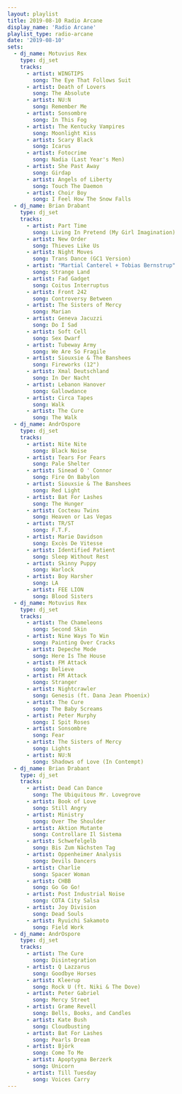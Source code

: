 ```yaml
---
layout: playlist
title: 2019-08-10 Radio Arcane
display_name: 'Radio Arcane'
playlist_type: radio-arcane
date: '2019-08-10'
sets:
  - dj_name: Motuvius Rex
    type: dj_set
    tracks:
      - artist: WINGTIPS
        song: The Eye That Follows Suit
      - artist: Death of Lovers
        song: The Absolute
      - artist: NU:N
        song: Remember Me
      - artist: Sonsombre
        song: In This Fog
      - artist: The Kentucky Vampires
        song: Moonlight Kiss
      - artist: Scary Black
        song: Icarus
      - artist: Fotocrime
        song: Nadia (Last Year's Men)
      - artist: She Past Away
        song: Girdap
      - artist: Angels of Liberty
        song: Touch The Daemon
      - artist: Choir Boy
        song: I Feel How The Snow Falls
  - dj_name: Brian Drabant
    type: dj_set        
    tracks:
      - artist: Part Time
        song: Living In Pretend (My Girl Imagination)
      - artist: New Order
        song: Thieves Like Us
      - artist: Night Moves
        song: Trans Dance (GC1 Version)
      - artist: "Martial Canterel + Tobias Bernstrup"
        song: Strange Land
      - artist: Fad Gadget
        song: Coitus Interruptus
      - artist: Front 242
        song: Controversy Between
      - artist: The Sisters of Mercy
        song: Marian
      - artist: Geneva Jacuzzi
        song: Do I Sad
      - artist: Soft Cell
        song: Sex Dwarf
      - artist: Tubeway Army
        song: We Are So Fragile  
      - artist: Siouxsie & The Banshees
        song: Fireworks (12")
      - artist: Xmal Deutschland
        song: In Der Nacht
      - artist: Lebanon Hanover
        song: Gallowdance
      - artist: Circa Tapes
        song: Walk
      - artist: The Cure
        song: The Walk
  - dj_name: AndrOspore
    type: dj_set
    tracks:
      - artist: Nite Nite
        song: Black Noise
      - artist: Tears For Fears
        song: Pale Shelter
      - artist: Sinead O ' Connor
        song: Fire On Babylon
      - artist: Siouxsie & The Banshees
        song: Red Light
      - artist: Bat For Lashes
        song: The Hunger
      - artist: Cocteau Twins
        song: Heaven or Las Vegas
      - artist: TR/ST
        song: F.T.F.
      - artist: Marie Davidson
        song: Excès De Vitesse
      - artist: Identified Patient
        song: Sleep Without Rest
      - artist: Skinny Puppy
        song: Warlock
      - artist: Boy Harsher
        song: LA
      - artist: FEE LION
        song: Blood Sisters        
  - dj_name: Motuvius Rex
    type: dj_set
    tracks:
      - artist: The Chameleons
        song: Second Skin
      - artist: Nine Ways To Win
        song: Painting Over Cracks
      - artist: Depeche Mode
        song: Here Is The House
      - artist: FM Attack
        song: Believe
      - artist: FM Attack
        song: Stranger
      - artist: Nightcrawler
        song: Genesis (ft. Dana Jean Phoenix)
      - artist: The Cure
        song: The Baby Screams
      - artist: Peter Murphy
        song: I Spit Roses
      - artist: Sonsombre
        song: Fear
      - artist: The Sisters of Mercy
        song: Lights
      - artist: NU:N
        song: Shadows of Love (In Contempt)
  - dj_name: Brian Drabant
    type: dj_set
    tracks:
      - artist: Dead Can Dance
        song: The Ubiquitous Mr. Lovegrove
      - artist: Book of Love
        song: Still Angry
      - artist: Ministry
        song: Over The Shoulder
      - artist: Aktion Mutante
        song: Controllare Il Sistema
      - artist: Schwefelgelb
        song: Bis Zum Nächsten Tag
      - artist: Oppenheimer Analysis
        song: Devils Dancers
      - artist: Charlie
        song: Spacer Woman
      - artist: CHBB
        song: Go Go Go!
      - artist: Post Industrial Noise
        song: COTA City Salsa
      - artist: Joy Division
        song: Dead Souls
      - artist: Ryuichi Sakamoto
        song: Field Work   
  - dj_name: AndrOspore
    type: dj_set
    tracks:
      - artist: The Cure
        song: Disintegration
      - artist: Q Lazzarus
        song: Goodbye Horses
      - artist: Kleerup
        song: Rock U (ft. Niki & The Dove)
      - artist: Peter Gabriel
        song: Mercy Street
      - artist: Grame Revell
        song: Bells, Books, and Candles
      - artist: Kate Bush
        song: Cloudbusting
      - artist: Bat For Lashes
        song: Pearls Dream
      - artist: Björk
        song: Come To Me
      - artist: Apoptygma Berzerk
        song: Unicorn
      - artist: Till Tuesday
        song: Voices Carry
---
```

